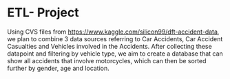 # ETL- Project
Using CVS files from https://www.kaggle.com/silicon99/dft-accident-data, 
we plan to combine 3 data sources referring to Car Accidents, 
Car Accident Casualties and Vehicles involved in the Accidents.
After collecting these datapoint and filtering by vehicle type, 
we aim to create a database that can show all accidents that involve motorcycles, 
which can then be sorted further by gender, age and location.
